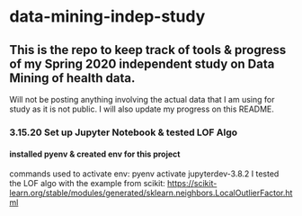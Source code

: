# data-mining-indep-study

## This is the repo to keep track of tools & progress of my Spring 2020 independent study on Data Mining of health data.
Will not be posting anything involving the actual data that I am using for study as it is not public. I will also update my progress on this README.

### 3.15.20 Set up Jupyter Notebook & tested LOF Algo
#### installed pyenv & created env for this project
commands used to activate env: pyenv activate jupyterdev-3.8.2
I tested the LOF algo with the example from scikit: https://scikit-learn.org/stable/modules/generated/sklearn.neighbors.LocalOutlierFactor.html

